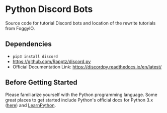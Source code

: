 # Python Discord Bots
Source code for tutorial Discord bots and location of the rewrite tutorials from FoggyIO.

## Dependencies 
- `pip3 install discord`
- https://github.com/Rapptz/discord.py
- Official Documentation Link: https://discordpy.readthedocs.io/en/latest/

## Before Getting Started
Please familiarize yourself with the Python programming language.
Some great places to get started include Python's official docs for Python 3.x ([here](https://docs.python.org/3/)) and [LearnPython](https://www.learnpython.org/).
